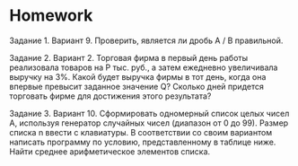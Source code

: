 # Homework
Задание 1. Вариант 9.	Проверить, является ли дробь A / B правильной. 

Задание 2. Вариант 2. Торговая фирма в первый день работы реализовала товаров на P тыс. руб., а затем ежедневно увеличивала выручку на 3%. Какой будет выручка фирмы в тот день, когда она впервые превысит заданное значение Q? Сколько дней придется торговать фирме для достижения этого результата?

Задание 3. Вариант 10. Сформировать одномерный список целых чисел A, используя генератор случайных чисел (диапазон от 0 до 99). Размер списка n ввести с клавиатуры. В соответствии со своим вариантом написать программу по условию, представленному в таблице ниже. 
Найти среднее арифметическое элементов списка.

